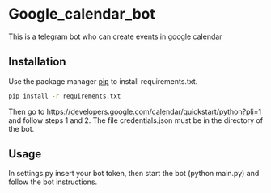 # Google_calendar_bot

This is a telegram bot who can create events in google calendar

## Installation

Use the package manager [pip](https://pip.pypa.io/en/stable/) to install requirements.txt.

```bash
pip install -r requirements.txt
```
Then go to https://developers.google.com/calendar/quickstart/python?pli=1 and follow steps 1 and 2.
The file credentials.json must be in the directory of the bot.

## Usage

In settings.py insert your bot token, then start the bot (python main.py) and follow the bot instructions.
